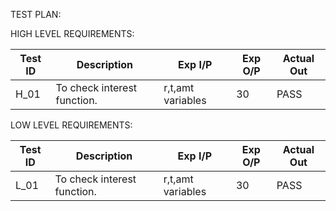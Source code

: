 TEST PLAN:

HIGH LEVEL REQUIREMENTS:

|Test ID| Description  |Exp I/P|Exp O/P|Actual Out|
|-------|--------------|-----------|------------|----------|
| H_01  | To check interest function.|r,t,amt variables|30|PASS|

LOW LEVEL REQUIREMENTS:

|Test ID| Description  |Exp I/P|Exp O/P|Actual Out|
|-------|--------------|-----------|------------|----------|
| L_01  | To check interest function.|r,t,amt variables|30|PASS|

